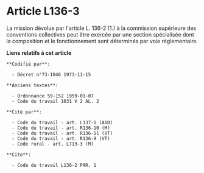 # Article L136-3

La mission dévolue par l'article L. 136-2 (1.) à la commission supérieure des conventions collectives peut être exercée par
une section spécialisée dont la composition et le fonctionnement sont déterminés par voie réglementaire.

**Liens relatifs à cet article**

	**Codifié par**:

	  - Décret n°73-1046 1973-11-15

	**Anciens textes**:

	  - Ordonnance 59-152 1959-01-07
	  - Code du travail 1031 V 2 AL. 2

	**Cité par**:

	  - Code du travail - art. L137-1 (AbD)
	  - Code du travail - art. R136-10 (M)
	  - Code du travail - art. R136-11 (VT)
	  - Code du travail - art. R136-9 (VT)
	  - Code rural - art. L713-3 (M)

	**Cite**:

	  - Code du travail L136-2 PAR. 1
